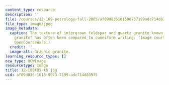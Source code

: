 ```yaml
---
content_type: resource
description: ''
file: /courses/12-109-petrology-fall-2005/af09d836101590737199adc714d839f5_12-109f05-th.jpg
file_type: image/jpeg
image_metadata:
  caption: The texture of intergrown feldspar and quartz granite known as "graphic
    granite" has often been compared to cuneiform writing. (Image courtesy of MIT
    OpenCourseWare.)
  credit: ''
  image-alt: Graphic granite.
learning_resource_types: []
ocw_type: OCWImage
resourcetype: Image
title: 12-109f05-th.jpg
uid: af09d836-1015-9073-7199-adc714d839f5
---
```

